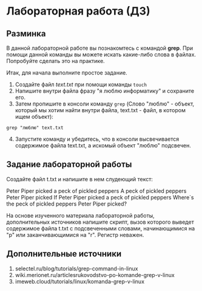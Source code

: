 # Лабораторная работа (ДЗ)

## Разминка

В данной лабораторной работе вы познакомтесь с командой **grep**. При помощи данной команды вы можете искать какие-либо слова в файлах. Попробуйте сделать это на практике. 

Итак, для начала выполните простое задание. 

1. Создайте файл *text.txt* при помощи команды `touch`
2. Напишите внутри файла фразу "я люблю информатику" и сохраните его.
3. Затем пропишите в консоли команду `grep` (Слово "люблю" - объект, который мы хотим найти внутри файла, text.txt - файл, в котором ищем объект):
```
grep "люблю" text.txt 
```
4. Запустите команду и убедитесь, что в консоли высвечивается содержимое файла text.txt, а искомый объект "люблю" подсвечен. 
## Задание лабораторной работы
Создайте файл t.txt и напишите в нем слудеющий текст:

Peter Piper picked a peck of pickled peppers
A peck of pickled peppers Peter Piper picked
If Peter Piper picked a peck of pickled peppers
Where`s the peck of pickled peppers Peter Piper picked?

На основе изученного материала лабораторной работы, дополнительных источников напишите скрипт, вызов которого выведет содержимое файла t.txt с подсвеченными словами, начинающимися на "p" или заканчивающимися на "r". Регистр неважен. 
## Дополнительные источники 
1. selectel.ru/blog/tutorials/grep-command-in-linux
2. wiki.merionet.ru/articlesrukovodstvo-po-komande-grep-v-linux
3. imeweb.cloud/tutorials/linux/komanda-grep-v-linux



